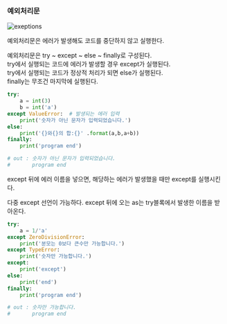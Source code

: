 ### 예외처리문
![exeptions](https://files.realpython.com/media/try_except_else_finally.a7fac6c36c55.png)

예외처리문은 에러가 발생해도 코드를 중단하지 않고 실행한다.  

예외처리문은 try ~ except ~ else ~ finally로 구성된다.  
try에서 실행되는 코드에 에러가 발생할 경우 except가 실행된다.  
try에서 실행되는 코드가 정상적 처리가 되면 else가 실행된다.  
finally는 무조건 마지막에 실행된다.
```python
try:
    a = int(3)
    b = int('a')
except ValueError:  # 발생되는 에러 입력
    print('숫자가 아닌 문자가 입력되었습니다.')
else:
    print('{}와{}의 합:{}' .format(a,b,a+b))
finally:
    print('program end') 

# out : 숫자가 아닌 문자가 입력되었습니다.
#       program end
```
except 뒤에 에러 이름을 넣으면, 해당하는 에러가 발생했을 때만 except를 실행시킨다.

다중 except 선언이 가능하다. except 뒤에 오는 as는 try블록에서 발생한 이름을 받아온다.

```python
try:
    a = 1/'a'
except ZeroDivisionError:
    print('분모는 0보다 큰수만 가능합니다.')
except TypeError:
    print('숫자만 가능합니다.')
except:
    print('except')
else:
    print('end')
finally:
    print('program end')

# out : 숫자만 가능합니다.
#       program end
```




